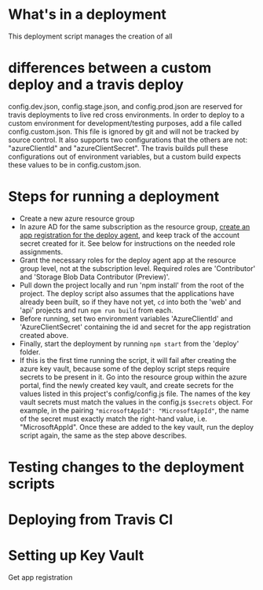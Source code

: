 # What's in a deployment
This deployment script manages the creation of all

# differences between a custom deploy and a travis deploy
config.dev.json, config.stage.json, and config.prod.json are reserved for travis deployments to live red cross environments. In order to deploy to a custom environment for development/testing purposes, add a file called config.custom.json. This file is ignored by git and will not be tracked by source control. It also supports two configurations that the others are not: "azureClientId" and "azureClientSecret". The travis builds pull these configurations out of environment variables, but a custom build expects these values to be in config.custom.json.

# Steps for running a deployment
- Create a new azure resource group
- In azure AD for the same subscription as the resource group, [create an app registration for the deploy agent](https://docs.microsoft.com/en-us/azure/azure-resource-manager/resource-group-create-service-principal-portal), and keep track of the account secret created for it. See below for instructions on the needed role assignments.
- Grant the necessary roles for the deploy agent app at the resource group level, not at the subscription level. Required roles are 'Contributor' and 'Storage Blob Data Contributor (Preview)'.
- Pull down the project locally and run 'npm install' from the root of the project. The deploy script also assumes that the applications have already been built, so if they have not yet, `cd` into both the 'web' and 'api' projects and run `npm run build` from each.
- Before running, set two environment variables 'AzureClientId' and 'AzureClientSecret' containing the id and secret for the app registration created above.
- Finally, start the deployment by running `npm start` from the 'deploy' folder.
- If this is the first time running the script, it will fail after creating the azure key vault, because some of the deploy script steps require secrets to be present in it. Go into the resource group within the azure portal, find the newly created key vault, and create secrets for the values listed in this project's config/config.js file. The names of the key vault secrets must match the values in the config.js `$secrets` object. For example, in the pairing `"microsoftAppId": "MicrosoftAppId"`, the name of the secret must exactly match the right-hand value, i.e. "MicrosoftAppId". Once these are added to the key vault, run the deploy script again, the same as the step above describes.

# Testing changes to the deployment scripts

# Deploying from Travis CI


# Setting up Key Vault
Get app registration